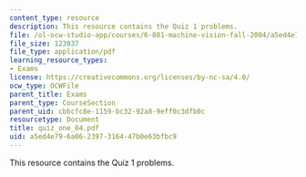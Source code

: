 ```yaml
---
content_type: resource
description: This resource contains the Quiz 1 problems.
file: /ol-ocw-studio-app/courses/6-801-machine-vision-fall-2004/a5ed4e796a062397316447b0e63bfbc9_quiz_one_04.pdf
file_size: 123037
file_type: application/pdf
learning_resource_types:
- Exams
license: https://creativecommons.org/licenses/by-nc-sa/4.0/
ocw_type: OCWFile
parent_title: Exams
parent_type: CourseSection
parent_uid: cbbcfc8e-1159-bc32-92a8-9eff0c3dfb0c
resourcetype: Document
title: quiz_one_04.pdf
uid: a5ed4e79-6a06-2397-3164-47b0e63bfbc9
---
```

This resource contains the Quiz 1 problems.